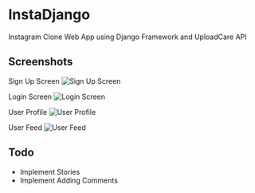# InstaDjango
Instagram Clone Web App using Django Framework and UploadCare API

## Screenshots

Sign Up Screen
![Sign Up Screen](https://i.imgur.com/7kzFIzx.png)

Login Screen
![Login Screen](https://i.imgur.com/ytcWlZw.png)

User Profile
![User Profile](https://i.imgur.com/ylo4Le8.png)

User Feed
![User Feed](https://i.imgur.com/Mwlp1wy.png)

## Todo
* Implement Stories
* Implement Adding Comments




